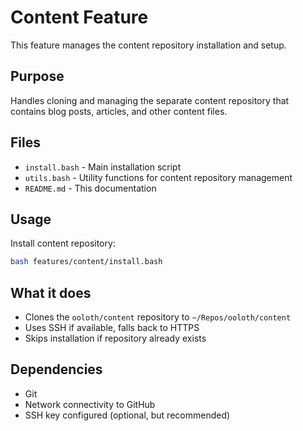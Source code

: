 # Content Feature

This feature manages the content repository installation and setup.

## Purpose

Handles cloning and managing the separate content repository that contains blog posts, articles, and other content files.

## Files

- `install.bash` - Main installation script
- `utils.bash` - Utility functions for content repository management
- `README.md` - This documentation

## Usage

Install content repository:
```bash
bash features/content/install.bash
```

## What it does

- Clones the `ooloth/content` repository to `~/Repos/ooloth/content`
- Uses SSH if available, falls back to HTTPS
- Skips installation if repository already exists

## Dependencies

- Git
- Network connectivity to GitHub
- SSH key configured (optional, but recommended)